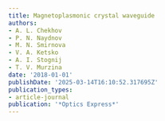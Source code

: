 ```yaml
---
title: Magnetoplasmonic crystal waveguide
authors:
- A. L. Chekhov
- P. N. Naydnov
- M. N. Smirnova
- V. A. Ketsko
- A. I. Stognij
- T. V. Murzina
date: '2018-01-01'
publishDate: '2025-03-14T16:10:52.317695Z'
publication_types:
- article-journal
publication: '*Optics Express*'
---
```

